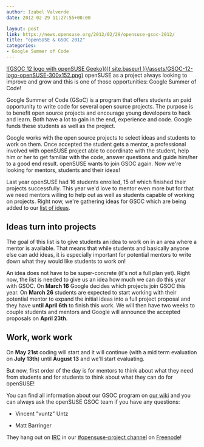 ```yaml
---
author: Izabel Valverde
date: 2012-02-29 11:27:55+00:00

layout: post
link: https://news.opensuse.org/2012/02/29/opensuse-gsoc-2012/
title: "openSUSE & GSOC 2012"
categories:
- Google Summer of Code
---
```

[![GSOC 12 logo with openSUSE Geeko]({{ site.baseurl }}/assets/GSOC-12-logo-openSUSE-300x152.png)](https://news.opensuse.org/2012/02/29/opensuse-gsoc-2012/gsoc-12-logo-opensuse/)
openSUSE as a project always looking to improve and grow and this is one of those opportunities: Google Summer of Code!

Google Summer of Code (GSoC) is a program that offers students an paid opportunity to write code for several open source projects. The purpose is to benefit open source projects and encourage young developers to hack and learn. Both have a lot to gain in the end, experience and code. Google funds these students as well as the project.
<!-- more -->
Google works with the open source projects to select ideas and students to work on them. Once accepted the student gets a mentor, a professional involved with openSUSE project able to coordinate with the student, help him or her to get familiar with the code, answer questions and guide him/her to a good end result.
openSUSE wants to join GSOC again. Now we're looking for mentors, students and their ideas!

Last year openSUSE had 16 students enrolled, 15 of which finished their projects successfully. This year we'd love to mentor even more but for that we need mentors willing to help out as well as students capable of working on projects. Right now, we're gathering ideas for GSOC which are being added to our [list of ideas](http://en.opensuse.org/openSUSE:GSOC_2012_Ideas).


## Ideas turn into projects


The goal of this list is to give students an idea to work on in an area where a mentor is available. That means that while students and basically anyone else can add ideas, it is especially important for potential mentors to write down what they would like students to work on!

An idea does not have to be super-concrete (it's not a full plan yet). Right now, the list is needed to give us an idea how much we can do this year with GSOC. On **March 16** Google decides which projects join GSOC this year. On **March 26** students are expected to start working with their potential mentor to expand the initial ideas into a full project proposal and they have **until April 6th** to finish this work. We will then have two weeks to couple students and mentors and Google will announce the accepted proposals on **April 23th**.


## Work, work work


On **May 21st** coding will start and it will continue (with a mid term evaluation on **July 13th**) until **August 13** and we'll start evaluating.

But now, first order of the day is for mentors to think about what they need from students and for students to think about what they can do for openSUSE!

You can find all information about our GSOC program on [our wiki](http://en.opensuse.org/openSUSE:GSOC_2012) and you can always ask the openSUSE GSOC team if you have any questions:



	
  * Vincent "vuntz" Untz

	
  * Matt Barringer


They hang out on [IRC](http://en.wikipedia.org/wiki/IRC) in our [#opensuse-project channel](irc://irc.freenode.net/opensuse-project) on [Freenode](http://freenode.net)!		
